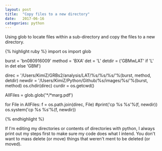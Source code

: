 ```yaml
---
layout: post
title:  "Copy files to a new directory"
date:   2017-06-16
categories: python
---
```

Using glob to locate files within a sub-directory and copy the files to a new directory.

{% highlight ruby %}
import os
import glob

burst       = 'bn080916009'
method      = 'BXA'
det         = 'L'
detdir      = ('GBMwLAT' if 'L' in det else 'GBM')

direc = '/Users/KimiZ/GRBs2/analysis/LAT/%s/%s/%s/'%(burst, method, detdir)
newdir = '/Users/KimiZ/Python/Github/%s/images/%s/'%(burst, method)
os.chdir(direc) 
curdir = os.getcwd()

AllFiles = glob.glob('*/*marg.pdf')

for File in AllFiles:
    f = os.path.join(direc, File)
    #print('cp %s %s'%(f, newdir))
    os.system('cp %s %s'%(f, newdir))

{% endhighlight %}

If I'm editing my directories or contents of directories with python, I always print out my steps first to make sure my code does what I intend.
You don't want to mass delete (or move) things that weren't ment to be deleted (or moved).


